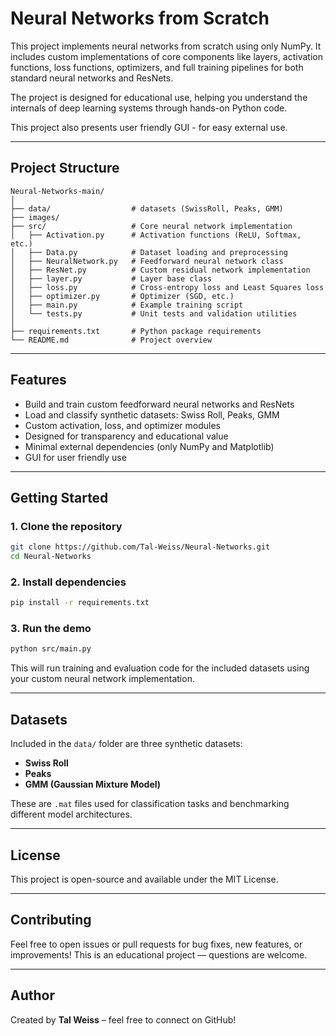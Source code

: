 # Neural Networks from Scratch

This project implements neural networks from scratch using only NumPy. It includes custom implementations of core components like layers, activation functions, loss functions, optimizers, and full training pipelines for both standard neural networks and ResNets.

The project is designed for educational use, helping you understand the internals of deep learning systems through hands-on Python code.

This project also presents user friendly GUI - for easy external use.

---

## Project Structure

```
Neural-Networks-main/
│
├── data/                  # datasets (SwissRoll, Peaks, GMM)
├── images/                
├── src/                   # Core neural network implementation
│   ├── Activation.py      # Activation functions (ReLU, Softmax, etc.)
│   ├── Data.py            # Dataset loading and preprocessing
│   ├── NeuralNetwork.py   # Feedforward neural network class
│   ├── ResNet.py          # Custom residual network implementation
│   ├── layer.py           # Layer base class 
│   ├── loss.py            # Cross-entropy loss and Least Squares loss
│   ├── optimizer.py       # Optimizer (SGD, etc.)
│   ├── main.py            # Example training script
│   └── tests.py           # Unit tests and validation utilities
│
├── requirements.txt       # Python package requirements
└── README.md              # Project overview
```

---

## Features

-  Build and train custom feedforward neural networks and ResNets
-  Load and classify synthetic datasets: Swiss Roll, Peaks, GMM
-  Custom activation, loss, and optimizer modules
-  Designed for transparency and educational value
-  Minimal external dependencies (only NumPy and Matplotlib)
-  GUI for user friendly use

---

## Getting Started

### 1. Clone the repository

```bash
git clone https://github.com/Tal-Weiss/Neural-Networks.git
cd Neural-Networks
```

### 2. Install dependencies

```bash
pip install -r requirements.txt
```

### 3. Run the demo

```bash
python src/main.py
```

This will run training and evaluation code for the included datasets using your custom neural network implementation.

---

## Datasets

Included in the `data/` folder are three synthetic datasets:

- **Swiss Roll**
- **Peaks**
- **GMM (Gaussian Mixture Model)**

These are `.mat` files used for classification tasks and benchmarking different model architectures.

---

## License

This project is open-source and available under the MIT License.

---

## Contributing

Feel free to open issues or pull requests for bug fixes, new features, or improvements! This is an educational project — questions are welcome.

---

## Author

Created by **Tal Weiss** – feel free to connect on GitHub!
